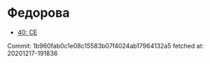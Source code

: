 # Федорова
- [40: CE](40.md)

Commit: 1b960fab0c1e08c15583b07f4024ab17964132a5
 fetched at: 20201217-191836
